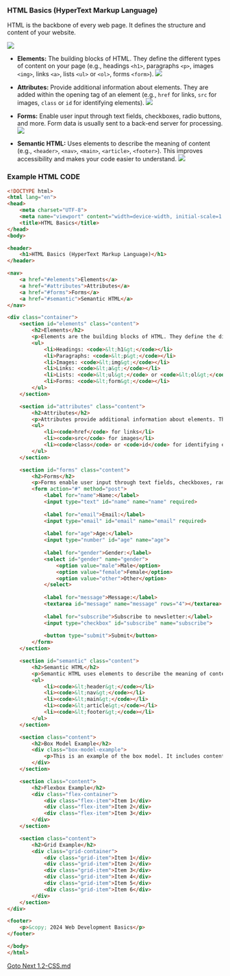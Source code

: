 ### HTML Basics (HyperText Markup Language)

HTML is the backbone of every web page. It defines the structure and content of your website.

![](./images/html.png)

- **Elements:** The building blocks of HTML. They define the different types of content on your page (e.g., headings `<h1>`, paragraphs `<p>`, images `<img>`, links `<a>`, lists `<ul>` or `<ol>`, forms `<form>`).
    ![](./images/anatomy-of-an-html-element.jpg)

- **Attributes:** Provide additional information about elements. They are added within the opening tag of an element (e.g., `href` for links, `src` for images, `class` or `id` for identifying elements).
    ![](./images/html-with-attribute.png)

- **Forms:** Enable user input through text fields, checkboxes, radio buttons, and more. Form data is usually sent to a back-end server for processing.
    ![](./images/html-form-elements.png)

- **Semantic HTML:** Uses elements to describe the meaning of content (e.g., `<header>`, `<nav>`, `<main>`, `<article>`, `<footer>`). This improves accessibility and makes your code easier to understand.
    ![](./images/html-semantic.webp)


### Example HTML CODE

```html
<!DOCTYPE html>
<html lang="en">
<head>
    <meta charset="UTF-8">
    <meta name="viewport" content="width=device-width, initial-scale=1.0">
    <title>HTML Basics</title>
</head>
<body>

<header>
    <h1>HTML Basics (HyperText Markup Language)</h1>
</header>

<nav>
    <a href="#elements">Elements</a>
    <a href="#attributes">Attributes</a>
    <a href="#forms">Forms</a>
    <a href="#semantic">Semantic HTML</a>
</nav>

<div class="container">
    <section id="elements" class="content">
        <h2>Elements</h2>
        <p>Elements are the building blocks of HTML. They define the different types of content on your page.</p>
        <ul>
            <li>Headings: <code>&lt;h1&gt;</code></li>
            <li>Paragraphs: <code>&lt;p&gt;</code></li>
            <li>Images: <code>&lt;img&gt;</code></li>
            <li>Links: <code>&lt;a&gt;</code></li>
            <li>Lists: <code>&lt;ul&gt;</code> or <code>&lt;ol&gt;</code></li>
            <li>Forms: <code>&lt;form&gt;</code></li>
        </ul>
    </section>

    <section id="attributes" class="content">
        <h2>Attributes</h2>
        <p>Attributes provide additional information about elements. They are added within the opening tag of an element.</p>
        <ul>
            <li><code>href</code> for links</li>
            <li><code>src</code> for images</li>
            <li><code>class</code> or <code>id</code> for identifying elements</li>
        </ul>
    </section>

    <section id="forms" class="content">
        <h2>Forms</h2>
        <p>Forms enable user input through text fields, checkboxes, radio buttons, and more. Form data is usually sent to a back-end server for processing.</p>
        <form action="#" method="post">
            <label for="name">Name:</label>
            <input type="text" id="name" name="name" required>
            
            <label for="email">Email:</label>
            <input type="email" id="email" name="email" required>
            
            <label for="age">Age:</label>
            <input type="number" id="age" name="age">
            
            <label for="gender">Gender:</label>
            <select id="gender" name="gender">
                <option value="male">Male</option>
                <option value="female">Female</option>
                <option value="other">Other</option>
            </select>
            
            <label for="message">Message:</label>
            <textarea id="message" name="message" rows="4"></textarea>
            
            <label for="subscribe">Subscribe to newsletter:</label>
            <input type="checkbox" id="subscribe" name="subscribe">
            
            <button type="submit">Submit</button>
        </form>
    </section>

    <section id="semantic" class="content">
        <h2>Semantic HTML</h2>
        <p>Semantic HTML uses elements to describe the meaning of content. This improves accessibility and makes your code easier to understand.</p>
        <ul>
            <li><code>&lt;header&gt;</code></li>
            <li><code>&lt;nav&gt;</code></li>
            <li><code>&lt;main&gt;</code></li>
            <li><code>&lt;article&gt;</code></li>
            <li><code>&lt;footer&gt;</code></li>
        </ul>
    </section>

    <section class="content">
        <h2>Box Model Example</h2>
        <div class="box-model-example">
            <p>This is an example of the box model. It includes content, padding, border, and margin.</p>
        </div>
    </section>

    <section class="content">
        <h2>Flexbox Example</h2>
        <div class="flex-container">
            <div class="flex-item">Item 1</div>
            <div class="flex-item">Item 2</div>
            <div class="flex-item">Item 3</div>
        </div>
    </section>

    <section class="content">
        <h2>Grid Example</h2>
        <div class="grid-container">
            <div class="grid-item">Item 1</div>
            <div class="grid-item">Item 2</div>
            <div class="grid-item">Item 3</div>
            <div class="grid-item">Item 4</div>
            <div class="grid-item">Item 5</div>
            <div class="grid-item">Item 6</div>
        </div>
    </section>
</div>

<footer>
    <p>&copy; 2024 Web Development Basics</p>
</footer>

</body>
</html>

```

[Goto Next 1.2-CSS.md](./1.2-CSS.md)